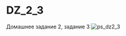# DZ_2_3
Домашнее задание 2, задание 3
![ps_dz2_3](https://cloud.githubusercontent.com/assets/27559307/26325086/314d850e-3f3e-11e7-9c17-0bcee9029dce.png)
